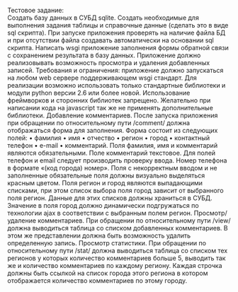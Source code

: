 Тестовое задание:  
Создать базу данных  в СУБД sqlite. Создать необходимые для выполнения задания таблицы и справочные данные (сделать это в виде sql скрипта). 
При запуске приложения проверять на наличие файла БД и при отсутствии файла создавать автоматически на основании sql скрипта.
Написать wsgi приложение заполнения формы обратной связи с сохранением результата в базу данных. Приложение должно реализовывать возможность просмотра и удаления добавленных записей.
Требования и ограничения: приложение должно запускаться на любом web сервере поддерживающем wsgi стандарт. Для реализации возможно использовать только стандартные  библиотеки и модули python версии 2.6 или более новой. 
Использование фреймворков и сторонних библиотек запрещено. Желательно при написании кода на javascript так же не применять дополнительные библиотеки.
Добавление комментариев. После запуска приложения при обращении по относительному пути /comment/ должна отображаться форма для заполнения. Форма состоит из следующих полей:
•	фамилия
•	имя
•	отчество
•	регион
•	город
•	контактный телефон
•	e-mail
•	комментарий.
Поля фамилия, имя и комментарий являются обязательными. Поле комментарий текстовое. Для полей телефон и email следует производить проверку ввода. 
Номер телефона в формате «(код города) номер». Поля с некорректным вводом и не заполненные обязательные поля должны визуально выделяться красным цветом. 
Поля регион и город являются выпадающими списками, при этом список выбора поля город зависит от выбранного поля регион. Данные для этих списков должны храниться в СУБД. 
Значение в поля город должно динамически подгружаться по технологии ajax в соответствии с выбранным полем регион. 
Просмотр/удаление комментариев. При обращении по относительному пути /view/ должна выводиться таблица со списком добавленных комментариев. 
В этом же представлении должна быть возможность удалить определенную запись.
Просмотр статистики.  При обращении по относительному пути /stat/ должна выводиться таблица со списком тех регионов у которых количество комментариев больше 5, выводить так же и количество комментариев по каждому региону. 
Каждая строчка должны быть ссылкой на список города этого региона в котором отображается количество комментариев по этому городу.
 

